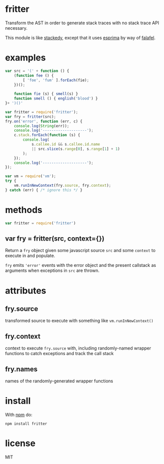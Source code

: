 fritter
=======

Transform the AST in order to generate stack traces with no stack trace API
necessary.

This module is like [stackedy](https://github.com/substack/node-stackedy),
except that it uses [esprima](http://esprima.org/) by way of
[falafel](https://github.com/substack/node-falafel).

examples
========

``` js
var src = '(' + function () {
    (function fee () {
        [ 'foe', 'fum' ].forEach(fie);
    })();
    
    function fie (s) { smell(s) }
    function smell () { english('blood') }
}+ ')()'

var fritter = require('fritter');
var fry = fritter(src);
fry.on('error', function (err, c) {
    console.log(String(err));
    console.log('--------------------');
    c.stack.forEach(function (s) {
        console.log(
            s.callee.id && s.callee.id.name
            || src.slice(s.range[0], s.range[1] + 1)
        );
    });
    console.log('--------------------');
});

var vm = require('vm');
try {
    vm.runInNewContext(fry.source, fry.context);
} catch (err) { /* ignore this */ }
```

methods
=======

``` js
var fritter = require('fritter')
```

var fry = fritter(src, context={})
--------------------------------

Return a `fry` object given some javascript source `src` and some `context` to
execute in and populate.

`fry` emits `'error'` events with the error object and the present callstack as
arguments when exceptions in `src` are thrown.

attributes
==========

fry.source
----------

transformed source to execute with something like `vm.runInNewContext()`

fry.context
-----------

context to execute `fry.source` with, including randomly-named wrapper
functions to catch exceptions and track the call stack

fry.names
---------

names of the randomly-generated wrapper functions

install
=======

With [npm](http://npmjs.org) do:

```
npm install fritter
```

license
=======

MIT
